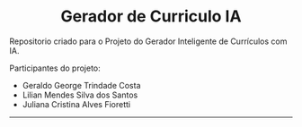 <h1 align="center">Gerador de Curriculo IA </h1>

Repositorio criado para o Projeto do Gerador Inteligente de Currículos com IA.


Participantes do projeto:
* Geraldo George Trindade Costa 
* Lilian Mendes Silva dos Santos 
* Juliana Cristina Alves Fioretti

____________________________________________________________________________________________



